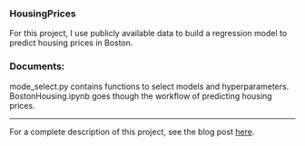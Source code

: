 ### HousingPrices  

For this project, I use publicly available data to build a regression model to predict housing prices in Boston.

### Documents:  
mode_select.py contains functions to select models and hyperparameters.  
BostonHousing.ipynb goes though the workflow of predicting housing prices.

---

For a complete description of this project, see the blog post [here](https://joomik.github.io/Housing/).